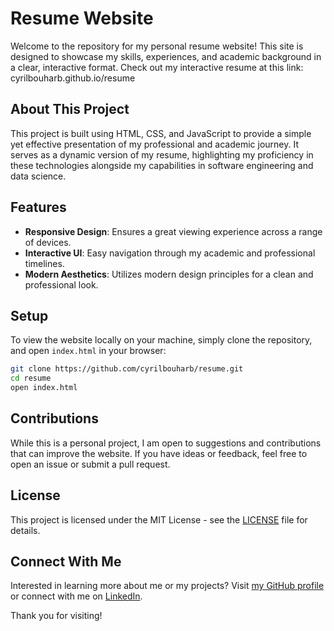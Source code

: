 # Resume Website

Welcome to the repository for my personal resume website! This site is designed to showcase my skills, experiences, and academic background in a clear, interactive format.
Check out my interactive resume at this link: cyrilbouharb.github.io/resume

## About This Project

This project is built using HTML, CSS, and JavaScript to provide a simple yet effective presentation of my professional and academic journey. It serves as a dynamic version of my resume, highlighting my proficiency in these technologies alongside my capabilities in software engineering and data science.

## Features

- **Responsive Design**: Ensures a great viewing experience across a range of devices.
- **Interactive UI**: Easy navigation through my academic and professional timelines.
- **Modern Aesthetics**: Utilizes modern design principles for a clean and professional look.

## Setup

To view the website locally on your machine, simply clone the repository, and open `index.html` in your browser:

```bash
git clone https://github.com/cyrilbouharb/resume.git
cd resume
open index.html
```

## Contributions

While this is a personal project, I am open to suggestions and contributions that can improve the website. If you have ideas or feedback, feel free to open an issue or submit a pull request.

## License

This project is licensed under the MIT License - see the [LICENSE](LICENSE) file for details.

## Connect With Me

Interested in learning more about me or my projects? Visit [my GitHub profile](https://github.com/cyrilbouharb) or connect with me on [LinkedIn](https://linkedin.com/in/cyrilbouharb).

Thank you for visiting!

